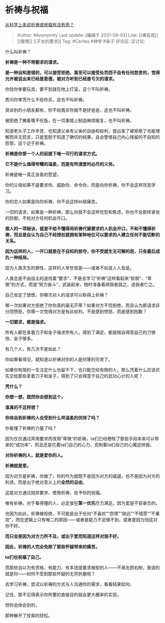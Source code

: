# 祈祷与祝福
[从科学上来说祈祷或祝福有没有用？](https://www.zhihu.com/question/23975825/answer/1830683333)

> Author: #Anonymity
> Last update: [编辑于 2021-08-03]
> Link: [[祷告观]] [[傲慢]] [[子女的要求]]
> Tag: #Caritas #神学 #亲子
> 评论区:
> 泛讨论:

什么叫祈祷？

**祈祷是一种不带要求的请求。**

**是一种自知是错的，可以接受拒绝、甚至可以接受处罚而不会有任何怨言的，觉得允许被说出来已经是恩德，被对方听到已经是亏欠的请求。**

你找你爹要玩具，要不到就在地上打滚，这个不叫祈祷。

质问你爹凭什么不给你买，这也不叫祈祷。

哭诉别的小朋友都有，你不给我买你就不是好爸爸，这也不叫祈祷。

被拒绝了撇着嘴不吃饭，在一切事情上制造麻烦报复，也不叫祈祷。

知道老头子工作辛苦、也知道父亲有父亲的自由和权利，提出来了被拒绝了也能理解而并无怨言，只是宽慰于知道了确切的结果，且会警惕自己内心残留的不自知的怨恨，这个近于祈祷。

**祈祷是你爱一个人的前提下唯一可行的请求方式。**

**它不是什么值得夸耀的温柔，而是有所谓爱时必尽的义务。**

祈祷是唯一真正良善的愿望。

你的父母如果不是要求你、威胁你、命令你，而是向你祈祷，你不会这样厌恶学习。

你的恋人如果是向你祈祷，你不会这样纠结痛苦。

一切的请求，如果是一种祈祷，那么你就不会这样忧愁和焦虑，你也不会那样紧张的防御，不给对方任何机会开口。

**做人的一项秘诀，就是不给不懂得用祈祷代替要求的人机会开口，不和不懂得祈祷，而总是自认为自己不经授权就拥有某种地位可以要求的人建立任何不能切断的关系。**

**因为这样的人，一开口就是在不自知的掠夺，你不受就生无可解的怨，只有最后成仇一种结局。**

因为人类天生的罪性，这样的人举世皆是——或者不如说人人皆是。

人类总是不由自主的迷信着“要求”，不是去学习“祈祷”这样看起来“软弱”、“卑微”的方式，而是“努力奋斗”，武装起来，随时准备着顺我者昌之，逆我者亡之。

自己坐定了想想，你哪次对人的请求可以称得上祈祷？

哪一次如果对方拒绝了你你真的毫无芥蒂？如果对方不但拒绝，而且认为那请求非分而愤怒，你哪一次觉得对方是有此权利，不是感到愤怒、而是感到抱歉？

**一切要求，都是强求。**

所有人都在拿着刀子和金子强求所有人，得到了满足，都是暗自得意自己的刀够快、金子够多。

有几个人，有几次不是如此？

你如果看得见，就知道以祈祷对你的人是何等的可贵了。

如果你有限的一生注定什么也留不下，也只能交给有限的人，那么凭着什么应该优先交给那些拿着刀子和金子，得到了只会得意于自己的武功心计的人呢？

**凭什么？**

**你想一想，既然你会想到这个，**

**谁真的不这样想？**

**你体会到祈祷的人会受到什么样温柔的优待了吗？**

你看懂了祈祷的力量了吗？

因为仅仅通过弃用要求而改用“卑微“的祈祷，ta们已经牺牲了那些手段本来可以带来的“成功率”，而且还是花着ta们自己的心力、克制着ta们自己的心魔这样做。

**对你祈祷的人，就是爱你的人。**

**祈祷就是爱。**

因为对方是祈祷，你做了，你的作为就既不是因为对方的威逼，也不是因为对方的利诱，而是出于绝对意义上的**全然的自由**。

这是对方通过抛弃要求、使用祈祷，给予你的祝福。

唯有祈祷，对于看得懂的人，必定放在**第一优先**尽力满足。因为爱是不容辜负的。

也因为如此，祈祷被拒绝，不可能是出于任何“不喜欢”“怨恨”“疏远”“不情愿”“不重视”，而在逻辑上只有唯二的原因——或者是能力不足做不到，或者是因为怕这对你不好。

**而只会是因为对方力所不及，或出于爱而知道这样对我不好。**

**因此，祈祷的人完全免除了那些怀疑带来的痛苦。**

**ta们也祝福了自己。**

而那些自以为有资格，有能力、有本钱提要求被拒的人——不用左顾右盼，我说的就是你——如何不受到那些怀疑的无穷折磨呢？

去学习祈祷，尝试以祈祷的方式与人沟通你的需求，看看结果如何。

记住，那不见得表示你所要的直接目的就会更大概率的实现。

但你会体会到的，

那种解开了绞索的轻松。
